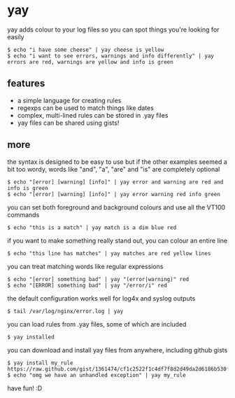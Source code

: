 yay
====

yay adds colour to your log files so you can spot things you're looking for easily  

    $ echo "i have some cheese" | yay cheese is yellow  
    $ echo "i want to see errors, warnings and info differently" | yay errors are red, warnings are yellow and info is green  

features
----

* a simple language for creating rules  
* regexps can be used to match things like dates  
* complex, multi-lined rules can be stored in .yay files  
* yay files can be shared using gists!  

more
----

the syntax is designed to be easy to use but if the other examples seemed a bit too wordy, words like "and", "a", "are" and "is" are completely optional  

    $ echo "[error] [warning] [info]" | yay error and warning are red and info is green  
    $ echo "[error] [warning] [info]" | yay error warning red info green  

you can set both foreground and background colours and use all the VT100 commands  

    $ echo "this is a match" | yay match is a dim blue red  

if you want to make something really stand out, you can colour an entire line  

    $ echo "this line has matches" | yay matches are red yellow lines  

you can treat matching words like regular expressions  

    $ echo "[error] something bad" | yay "(error|warning)" red  
    $ echo "[ERROR] something bad" | yay "/error/i" red  

the default configuration works well for log4x and syslog outputs  

    $ tail /var/log/nginx/error.log | yay  

you can load rules from .yay files, some of which are included  

    $ yay installed  

you can download and install yay files from anywhere, including github gists  

    $ yay install my_rule https://raw.github.com/gist/1361474/cf1c2522f1c4df7f8d2d49da2d6186b530f5a3dd/log4x  
    $ echo "omg we have an unhandled exception" | yay my_rule  

have fun! :D  

